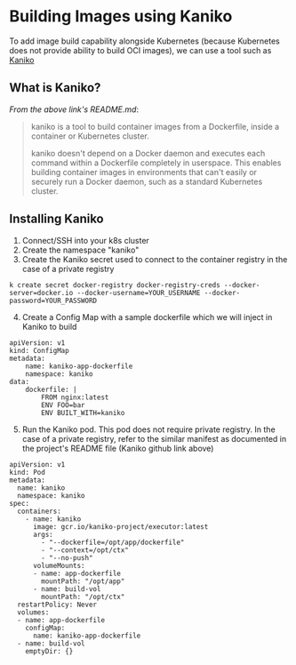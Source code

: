 # Building Images using Kaniko

To add image build capability alongside Kubernetes (because Kubernetes does not provide ability to build OCI images), we can use a tool such as [Kaniko](https://github.com/GoogleContainerTools/kaniko)

## What is Kaniko?

_From the above link's README.md_:

> kaniko is a tool to build container images from a Dockerfile, inside a container or Kubernetes cluster.
>
> kaniko doesn't depend on a Docker daemon and executes each command within a Dockerfile completely in userspace. This enables building container images in environments that can't easily or securely run a Docker daemon, such as a standard Kubernetes cluster.

## Installing Kaniko

1. Connect/SSH into your k8s cluster
2. Create the namespace "kaniko"
3. Create the Kaniko secret used to connect to the container registry in the case of a private registry
```
k create secret docker-registry docker-registry-creds --docker-server=docker.io --docker-username=YOUR_USERNAME --docker-password=YOUR_PASSWORD
```
4. Create a Config Map with a sample dockerfile which we will inject in Kaniko to build
```
apiVersion: v1
kind: ConfigMap
metadata:
    name: kaniko-app-dockerfile
    namespace: kaniko
data:
    dockerfile: |
        FROM nginx:latest
        ENV FOO=bar
        ENV BUILT_WITH=kaniko

```
5. Run the Kaniko pod. This pod does not require private registry. In the case of a private registry, refer to the similar manifest as documented in the project's README file (Kaniko github link above)
```
apiVersion: v1
kind: Pod
metadata:
  name: kaniko
  namespace: kaniko
spec:
  containers:
    - name: kaniko
      image: gcr.io/kaniko-project/executor:latest
      args:
        - "--dockerfile=/opt/app/dockerfile"
        - "--context=/opt/ctx"
        - "--no-push"
      volumeMounts:
      - name: app-dockerfile
        mountPath: "/opt/app"
      - name: build-vol
        mountPath: "/opt/ctx"
  restartPolicy: Never
  volumes:
  - name: app-dockerfile
    configMap:
      name: kaniko-app-dockerfile
  - name: build-vol
    emptyDir: {}
```